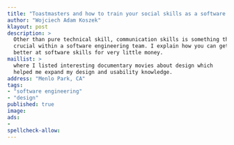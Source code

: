 ```yaml
---
title: "Toastmasters and how to train your social skills as a software engineer"
author: "Wojciech Adam Koszek"
klayout: post
description: >
  Other than pure technical skill, communication skills is something that
  crucial within a software engineering team. I explain how you can get
  better at software skills for very little money.
maillist: >
  where I listed interesting documentary movies about design which
  helped me expand my design and usability knowledge.
address: "Menlo Park, CA"
tags:
- "software engineering"
- "design"
published: true
image: 
ads:
-
spellcheck-allow:
---
```


